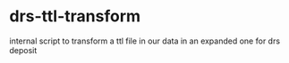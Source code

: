 # drs-ttl-transform
internal script to transform a ttl file in our data in an expanded one for drs deposit
